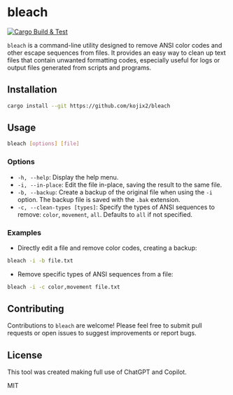 # bleach

[![Cargo Build & Test](https://github.com/kojix2/bleach/actions/workflows/ci.yml/badge.svg)](https://github.com/kojix2/bleach/actions/workflows/ci.yml)

`bleach` is a command-line utility designed to remove ANSI color codes and other escape sequences from files. It provides an easy way to clean up text files that contain unwanted formatting codes, especially useful for logs or output files generated from scripts and programs.

## Installation

```bash
cargo install --git https://github.com/kojix2/bleach
```

## Usage

```bash
bleach [options] [file]
```

### Options

- `-h, --help`: Display the help menu.
- `-i, --in-place`: Edit the file in-place, saving the result to the same file.
- `-b, --backup`: Create a backup of the original file when using the `-i` option. The backup file is saved with the `.bak` extension.
- `-c, --clean-types [types]`: Specify the types of ANSI sequences to remove: `color`, `movement`, `all`. Defaults to `all` if not specified.

### Examples

- Directly edit a file and remove color codes, creating a backup:

```bash
bleach -i -b file.txt
```

- Remove specific types of ANSI sequences from a file:

```bash
bleach -i -c color,movement file.txt
```

## Contributing

Contributions to `bleach` are welcome! Please feel free to submit pull requests or open issues to suggest improvements or report bugs.

## License

This tool was created making full use of ChatGPT and Copilot.

MIT

